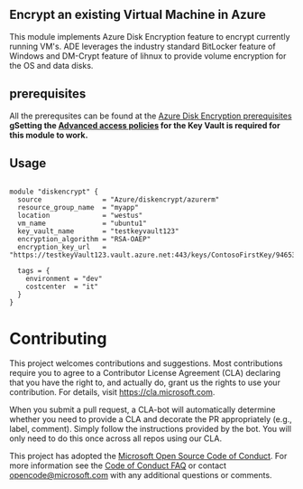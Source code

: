 

## Encrypt an existing  Virtual Machine in Azure
This module implements Azure Disk Encryption feature to encrypt currently running VM's.  ADE leverages the industry standard BitLocker feature of Windows and DM-Crypt feature of lihnux to provide volume encryption for the OS and data disks.

## prerequisites
All the prerequsites can be found at the [Azure Disk Encryption prerequisites](https://docs.microsoft.com/en-us/azure/security/azure-security-disk-encryption-prerequisites)
**gSetting the [Advanced access policies](https://docs.microsoft.com/en-us/azure/security/azure-security-disk-encryption-prerequisites#bkmk_KVper) for the Key Vault is required for this module to work.** 

## Usage


```hcl

module "diskencrypt" {
  source               = "Azure/diskencrypt/azurerm"
  resource_group_name  = "myapp"
  location             = "westus"
  vm_name              = "ubuntu1"
  key_vault_name       = "testkeyvault123"
  encryption_algorithm = "RSA-OAEP"
  encryption_key_url   = "https://testkeyVault123.vault.azure.net:443/keys/ContosoFirstKey/9465333262aa49468c7f0dad5a167ee8"
  
  tags = {
    environment = "dev"
    costcenter  = "it"
  }
}

```

# Contributing

This project welcomes contributions and suggestions.  Most contributions require you to agree to a
Contributor License Agreement (CLA) declaring that you have the right to, and actually do, grant us
the rights to use your contribution. For details, visit https://cla.microsoft.com.

When you submit a pull request, a CLA-bot will automatically determine whether you need to provide
a CLA and decorate the PR appropriately (e.g., label, comment). Simply follow the instructions
provided by the bot. You will only need to do this once across all repos using our CLA.

This project has adopted the [Microsoft Open Source Code of Conduct](https://opensource.microsoft.com/codeofconduct/).
For more information see the [Code of Conduct FAQ](https://opensource.microsoft.com/codeofconduct/faq/) or
contact [opencode@microsoft.com](mailto:opencode@microsoft.com) with any additional questions or comments.
